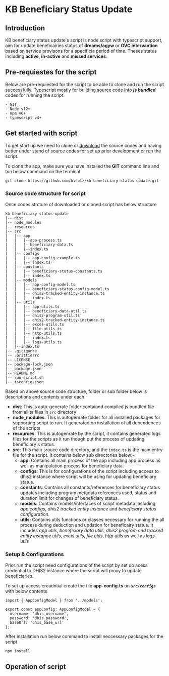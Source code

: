 # KB Beneficiary Status Update

## Introduction

KB beneficiary status update's script is node script with typescript support, aim for update beneficairies status of **dreams/agyw** or **OVC intervantion** based on service provisons for a specificia period of time. Theses status including **active**, **in-active** and **missed services**.

## Pre-requiestes for the script

Below are pre-requiested for the script to be able to clone and run the script successfully. Typescript mostly for building source code into **_js bundled_** codes for running the script.

```
- GIT
- Node v12+
- npm v6+
- typescript v4+
```

## Get started with script

To get start up we need to clone or [download](https://github.com/hisptz/kb-beneficiary-status-update/archive/refs/heads/develop.zip) the source codes and having better under stand of source codes for set up prior development or run the script.

To clone the app, make sure you have installed the **GIT** command line and tun below command on the terminal

`git clone https://github.com/hisptz/kb-beneficiary-status-update.git`

### Source code structure for script

Once codes strcture of downloaded or cloned script has below structure

```
kb-beneficiary-status-update
|-- dist
|-- node_modules
|-- resources
|-- src
|   |-- app
|   |   |--app-process.ts
|   |   |- beneficiary-data.ts
|   |   |--index.ts
|   |-- configs
|   |   |-- app-config.example.ts
|   |   |-- index.ts
|   |-- constants
|   |   |-- beneficiary-status-constants.ts
|   |   |-- index.ts
|   |-- models
|   |   |-- app-config-model.ts
|   |   |-- beneficiary-status-config-model.ts
|   |   |-- dhis2-tracked-entity-instance.ts
|   |   |-- index.ts
|   |-- utils
|   |   |-- app-utils.ts
|   |   |-- beneficiary-data-util.ts
|   |   |-- dhis2-program-util.ts
|   |   |-- dhis2-tracked-entity-instance.ts
|   |   |-- excel-utils.ts
|   |   |-- file-utils.ts
|   |   |-- http-utils.ts
|   |   |-- index.ts
|   |   |-- logs-utils.ts
|   |--index.ts
|-- .gitigonre
|-- .prittierrc
|-- LICENSE
|-- package-lock.json
|-- package.json
|-- README.md
|-- run-script.sh
|-- tsconfig.json
```

Based on above source code structure, folder or sub folder below is descriptions and contents under each

- **dist**: This is auto-generate folder contained compiled js bundled file from all ts files in `src` directory
- **node_modules**: This is autogenrate folder for all installed packages for supporting script to run. It generated on installation of all dependences of the scripts
- **resources**: This is autogenrate by the script, it contains generated logs files for the scripts as it run though put the process of updating beneficiary's status.
- **src**: This main srouce code directory, and the `index.ts` is the main entry file for the script. It contains below sub directories below:-
  - **app**: Contains all main process of the app including app process as well as manipulation process for beneficiary data.
  - **configs**: This is for configurations of the script including access to dhis2 instance where script will be using for updating beneficiary status.
  - **constants**: Contains all constants/references for beneficiary status updates including program metadata references used, status and duration limit for changes of beneficiary status.
  - **models**: Contains models/interfaces of script metadata including _app configs_, _dhis2 tracked entity instance_ and _beneficiary status configuration_.
  - **utils**: Contains utils functions or classes necessary for running the all process during deduction and updation for beneficairy status. It includes _app utils_, _beneficiary data utils_, _dhis2 program and tracked entity instance utils_, _excel utils_, _file utils_, _http utils_ as well as _logs utils_

### Setup & Configurations

Prior run the script need configurations of the script by set up acess credential to DHIS2 instance where the script will proxy to update beneficiaries.

To set up access creadntial create the file **app-config.ts** on **_`src/configs`_** with below contents

```
import { AppConfigModel } from '../models';

export const appConfig: AppConfigModel = {
  username: 'dhis_username',
  password: 'dhis_password',
  baseUrl: 'dhis_base_url'
};

```

After installation run below command to install neccessary packages for the script

```
npm install
```

## Operation of script
